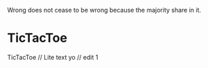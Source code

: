Wrong does not cease to be wrong because the majority share in it.
# TicTacToe
TicTacToe
// Lite text yo
// edit 1
